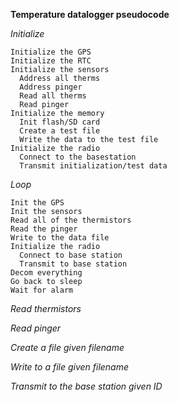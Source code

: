 **Temperature datalogger pseudocode**

*Initialize*

```
Initialize the GPS
Initialize the RTC
Initialize the sensors
  Address all therms
  Address pinger
  Read all therms
  Read pinger
Initialize the memory
  Init flash/SD card
  Create a test file
  Write the data to the test file
Initialize the radio
  Connect to the basestation
  Transmit initialization/test data
```

*Loop*

```
Init the GPS
Init the sensors
Read all of the thermistors
Read the pinger
Write to the data file
Initialize the radio
  Connect to base station
  Transmit to base station
Decom everything
Go back to sleep
Wait for alarm
```

*Read thermistors*


*Read pinger*

*Create a file given filename*

*Write to a file given filename*

*Transmit to the base station given ID*
